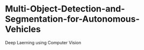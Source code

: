 # Multi-Object-Detection-and-Segmentation-for-Autonomous-Vehicles
Deep Laerning using Computer Vision
